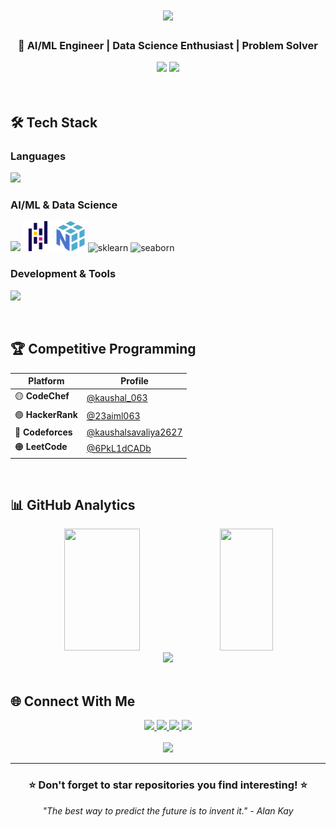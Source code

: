 <h1 align="center">
  <img src="https://readme-typing-svg.herokuapp.com/?font=Righteous&size=35&center=true&vCenter=true&width=500&height=70&duration=4000&lines=Hi+There!+👋;+I'm+Kaushal+Savaliya!;" />
</h1>

<h3 align="center">🚀 AI/ML Engineer | Data Science Enthusiast | Problem Solver</h3>

<div align="center">
  <img src="https://komarev.com/ghpvc/?username=kaushal090306&color=blueviolet&style=flat-square&label=Profile+Views" />
  <img src="https://img.shields.io/github/followers/kaushal090306?style=social" />
</div>

<br/>




<br/>

## 🛠️ Tech Stack

### **Languages**
<p align="left">
  <img src="https://skillicons.dev/icons?i=python,cpp,c,js,html,css" />
</p>

### **AI/ML & Data Science**
<p align="left">
  <img src="https://skillicons.dev/icons?i=tensorflow,pytorch" />
  <img src="https://raw.githubusercontent.com/devicons/devicon/2ae2a900d2f041da66e950e4d48052658d850630/icons/pandas/pandas-original.svg" alt="pandas" width="48" height="48"/>
  <img src="https://raw.githubusercontent.com/devicons/devicon/2ae2a900d2f041da66e950e4d48052658d850630/icons/numpy/numpy-original.svg" alt="numpy" width="48" height="48"/>
  <img src="https://upload.wikimedia.org/wikipedia/commons/0/05/Scikit_learn_logo_small.svg" alt="sklearn" width="48" height="48"/>
  <img src="https://seaborn.pydata.org/_images/logo-mark-lightbg.svg" alt="seaborn" width="48" height="48"/>
</p>

### **Development & Tools**
<p align="left">
  <img src="https://skillicons.dev/icons?i=react,flutter,docker,linux,mysql,git,github,vscode" />
</p>

<br/>

## 🏆 Competitive Programming

<div align="center">

| Platform | Profile |
|----------|---------|
| 🟡 **CodeChef** | [@kaushal_063](https://www.codechef.com/users/kaushal_063) 
| 🟢 **HackerRank** | [@23aiml063](https://www.hackerrank.com/23aiml063) 
| 🔵 **Codeforces** | [@kaushalsavaliya2627](https://codeforces.com/profile/kaushalsavaliya2627) 
| 🟠 **LeetCode** | [@6PkL1dCADb](https://www.leetcode.com/6PkL1dCADb) 

</div>

<br/>

## 📊 GitHub Analytics

<div align="center">
  <img width="49%" height="195px" src="https://github-readme-stats.vercel.app/api?username=kaushal090306&show_icons=true&count_private=true&hide_border=true&title_color=00b4d8&icon_color=00b4d8&text_color=c9d1d9&bg_color=0d1117" />
  <img width="41%" height="195px" src="https://github-readme-stats.vercel.app/api/top-langs/?username=kaushal090306&layout=compact&hide_border=true&title_color=00b4d8&text_color=c9d1d9&bg_color=0d1117" />
</div>

<div align="center">
  <img src="https://github-readme-streak-stats.herokuapp.com/?user=kaushal090306&theme=radical&hide_border=true" />
</div>

<br/>


## 🌐 Connect With Me

<div align="center">
  <a href="https://linkedin.com/in/kaushal-savaliya" target="_blank">
    <img src="https://img.shields.io/badge/LinkedIn-0077B5?style=for-the-badge&logo=linkedin&logoColor=white" />
  </a>
  <a href="https://kaggle.com/kaushal-savaliya" target="_blank">
    <img src="https://img.shields.io/badge/Kaggle-20BEFF?style=for-the-badge&logo=kaggle&logoColor=white" />
  </a>
  <a href="https://instagram.com/kaushal_savaliya" target="_blank">
    <img src="https://img.shields.io/badge/Instagram-E4405F?style=for-the-badge&logo=instagram&logoColor=white" />
  </a>
  <a href="mailto:kaushalsavaliya2627@gmail.com">
    <img src="https://img.shields.io/badge/Gmail-D14836?style=for-the-badge&logo=gmail&logoColor=white" />
  </a>
</div>

<br/>


<div align="center">
  <img src="https://quotes-github-readme.vercel.app/api?type=horizontal&theme=radical" />
</div>

---

<div align="center">
  <h3>⭐ Don't forget to star repositories you find interesting! ⭐</h3>
  <p>
    <i>"The best way to predict the future is to invent it." - Alan Kay</i>
  </p>
</div>


